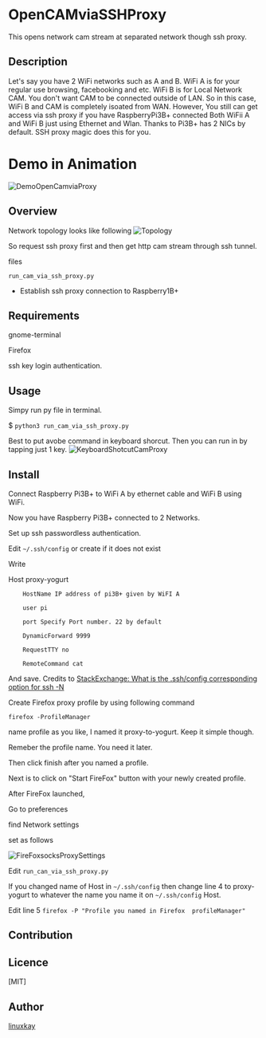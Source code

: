 # OpenCAMviaSSHProxy
This opens network cam stream at separated network though ssh proxy.
## Description
Let's say you have 2 WiFi networks such as A and B. WiFi A is for your regular use browsing, facebooking and etc. WiFi B is for Local Network CAM. You don't want CAM to be connected outside of LAN. So in this case, WiFi B and CAM is completely isoated from WAN. However, You still can get access via ssh proxy if you have RaspberryPi3B+ connected Both WiFii A and WiFi B just using Ethernet and Wlan. Thanks to Pi3B+ has 2 NICs by default. SSH proxy magic does this for you.

# Demo in Animation
![DemoOpenCamviaProxy](https://raw.githubusercontent.com/wiki/linuxkay/OpenCAMviaSSHProxy/images/openCamviaProxy-demo.gif)

## Overview
Network topology looks like following
![Topology](https://raw.githubusercontent.com/wiki/linuxkay/OpenCAMviaSSHProxy/images/networkAplusB.gif)

So request ssh proxy first and then get http cam stream through ssh tunnel.

files

`run_cam_via_ssh_proxy.py`
- Establish ssh proxy connection to Raspberry1B+ 


## Requirements
gnome-terminal

Firefox

ssh key login authentication.

## Usage
Simpy run py file in terminal.

$ `python3 run_cam_via_ssh_proxy.py`

Best to put avobe command in keyboard shorcut. Then you can run in by tapping just 1 key.
![KeyboardShotcutCamProxy](https://raw.githubusercontent.com/wiki/linuxkay/OpenCAMviaSSHProxy/images/keyboard-shotcut-forCamproxy.jpeg)


## Install
Connect Raspberry Pi3B+ to WiFi A by ethernet cable and WiFi B using WiFi.

Now you have Raspberry Pi3B+ connected to 2 Networks.

Set up ssh passwordless authentication.

Edit `~/.ssh/config`
or create if it does not exist

Write

Host proxy-yogurt

        HostName IP address of pi3B+ given by WiFI A

        user pi

        port Specify Port number. 22 by default

        DynamicForward 9999

        RequestTTY no

        RemoteCommand cat

And save.
Credits to <a href="https://unix.stackexchange.com/questions/424183/what-is-the-ssh-config-corresponding-option-for-ssh-n">StackExchange: What is the .ssh/config corresponding option for ssh -N</a>


Create Firefox proxy profile by using following command

`firefox -ProfileManager`

name profile as you like, I named it proxy-to-yogurt. Keep it simple though.

Remeber the profile name. You need it later.

Then click finish after you named a profile.

Next is to click on "Start FireFox" button with your newly created profile.

After FireFox launched,

Go to preferences 

find Network settings

set as follows

![FireFoxsocksProxySettings](https://raw.githubusercontent.com/wiki/linuxkay/OpenCAMviaSSHProxy/images/socksproxy.jpeg)


Edit `run_can_via_ssh_proxy.py`

If you changed name of Host in `~/.ssh/config` then change line 4 to proxy-yogurt to whatever the name you name it on `~/.ssh/config` Host.

Edit line 5 `firefox -P "Profile you named in Firefox  profileManager"`


## Contribution

## Licence
[MIT]

## Author

[linuxkay](https://github.com/linuxkay)
